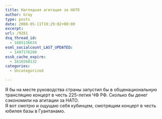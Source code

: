 ```yaml
---
title: Наглядная агитация за НАТО
author: Gray
type: posts
date: 2008-05-11T19:29:02+00:00
excerpt:
url: /9281
dsq_thread_id:
  - 1885136634
esml_socialcount_LAST_UPDATED:
  - 1497176288
essb_cache_expire:
  - 1616560132
categories:
  - Uncategorized

---
```








Я бы на месте руководства страны запустил бы в общенациональную трансляцию концерт в честь 225-летия ЧФ РФ. Сколько бы денег сэкономили на агитации за НАТО.  
Я вот смотрю и ощущаю себя кубинцем, смотрящим концерт в честь юбилея базы в Гуантанамо.